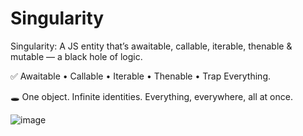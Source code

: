 # Singularity
Singularity: A JS entity that’s awaitable, callable, iterable, thenable &amp; mutable — a black hole of logic. 

✅ Awaitable • Callable • Iterable • Thenable • Trap Everything.

🕳️ One object. Infinite identities. Everything, everywhere, all at once.

![image](https://github.com/user-attachments/assets/9f2a946b-2ebf-479b-bd98-5c9412452660)
